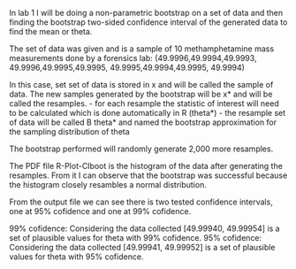 In lab 1 I will be doing a non-parametric bootstrap on a set of data and then finding the bootstrap two-sided confidence interval of the generated data to find the mean or theta.  


The set of data was given and is a sample of 10 methamphetamine mass measurements done by a forensics lab:
  (49.9996,49.9994,49.9993, 
      49.9996,49.9995,49.9995, 
      49.9995,49.9994,49.9995, 
      49.9994)
      
In this case, set set of data is stored in x and will be called the sample of data.
The new samples generated by the bootstrap will be x* and will be called the resamples.
    - for each resample the statistic of interest will need to be calculated which is done automatically in R (theta*)
    - the resample set of data will be called B theta* and named the bootstrap approximation for the sampling distribution of theta

The bootstrap performed will randomly generate 2,000 more resamples.

The PDF file R-Plot-CIboot is the histogram of the data after generating the resamples.  From it I can observe that the bootstrap was successful because the histogram closely resambles a normal distribution.

From the output file we can see there is two tested confidence intervals, one at 95% cofidence and one at 99% cofidence.

99% cofidence:  Considering the data collected [49.99940, 49.99954] is a set of plausible values for theta with 99% cofidence.
95% cofidence:  Considering the data collected [49.99941, 49.99952] is a set of plausible values for theta with 95% cofidence.
